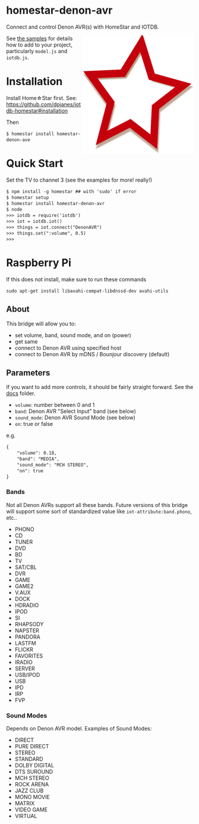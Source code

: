 # homestar-denon-avr

Connect and control Denon AVR(s) with HomeStar and IOTDB.

<img src="https://github.com/dpjanes/iotdb-homestar/blob/master/docs/HomeStar.png" align="right" />

See <a href="samples/">the samples</a> for details how to add to your project,
particularly <code>model.js</code> and <code>iotdb.js</code>.

# Installation

Install Home☆Star first. 
See: https://github.com/dpjanes/iotdb-homestar#installation

Then

    $ homestar install homestar-denon-ave

# Quick Start

Set the TV to channel 3 (see the examples for more! really!)

	$ npm install -g homestar ## with 'sudo' if error
	$ homestar setup
	$ homestar install homestar-denon-avr
	$ node
	>>> iotdb = require('iotdb')
	>>> iot = iotdb.iot()
	>>> things = iot.connect("DenonAVR")
	>>> things.set(":volume", 0.5)
    >>>

# Raspberry Pi

If this does not install, make sure to run these commands

    sudo apt-get install libavahi-compat-libdnssd-dev avahi-utils

## About

This bridge will allow you to:

* set volume, band, sound mode, and on (power)
* get same
* connect to Denon AVR using specified host
* connect to Denon AVR by mDNS / Bounjour discovery (default)

## Parameters

If you want to add more controls, it should be fairly
straight forward. See the <a href="docs">docs</a> folder.

* <code>volume</code>: number between 0 and 1
* <code>band</code>: Denon AVR "Select Input" band (see below)
* <code>sound_mode</code>: Denon AVR Sound Mode (see below)
* <code>on</code>: true or false
  
e.g.

    {
        "volume": 0.18,
        "band": "MEDIA",
        "sound_mode": "MCH STEREO",
        "on": true
    }

### Bands

Not all Denon AVRs support all these bands. Future
versions of this bridge will support some sort of
standardized value like <code>iot-attribute:band.phono</code>, etc..

* PHONO
* CD
* TUNER
* DVD
* BD
* TV
* SAT/CBL
* DVR
* GAME
* GAME2
* V.AUX
* DOCK
* HDRADIO
* IPOD
* SI
* RHAPSODY
* NAPSTER
* PANDORA
* LASTFM
* FLICKR
* FAVORITES
* IRADIO
* SERVER
* USB/IPOD
* USB
* IPD
* IRP
* FVP

### Sound Modes

Depends on Denon AVR model. Examples of Sound Modes:

* DIRECT
* PURE DIRECT
* STEREO
* STANDARD
* DOLBY DIGITAL
* DTS SUROUND
* MCH STEREO
* ROCK ARENA
* JAZZ CLUB
* MONO MOVIE
* MATRIX
* VIDEO GAME
* VIRTUAL

